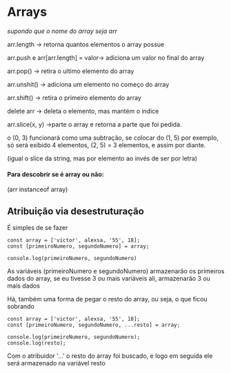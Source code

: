 # Arrays

*supondo que o nome do array seja arr*

arr.length -> retorna quantos elementos o array possue 

arr.push e arr[arr.length] = valor-> adiciona um valor no final do array

arr.pop() -> retira o ultimo elemento do array

arr.unshit() -> adiciona um elemento no começo do array

arr.shift() -> retira o primeiro elemento do array

delete arr -> deleta o elemento, mas mantém o indice 

arr.slice(x, y) ->parte o array e retorna a parte que foi pedida.

 o (0, 3) funcionará como uma subtração, se colocar do (1, 5) por exemplo, só será exibido 4 elementos, (2, 5) = 3 elementos, e assim por diante.

 (igual o slice da string, mas por elemento ao invés de ser por letra)

 #### Para descobrir se é array ou não:

 (arr instanceof array)

 ## Atribuição via desestruturação

É simples de se fazer

    const array = ['victor', alexsa, '55', 18];
    const [primeiroNumero, segundoNumero] = array;

    console.log(primeiroNumero, segundoNumero)

As variáveis (primeiroNumero e segundoNumero) armazenarão os primeiros dados do array, se eu tivesse 3 ou mais variáveis ali, armazenarão 3 ou mais dados

Há, também uma forma de pegar o resto do array, ou seja, o que ficou sobrando

    const array = ['victor', alexsa, '55', 18];
    const [primeiroNumero, segundoNumero, ...resto] = array;

    console.log(primeiroNumero, segundoNumero);
    console.log(resto);

Com o atribuidor '...' o resto do array foi buscado, e logo em seguida ele será armazenado na variável resto

